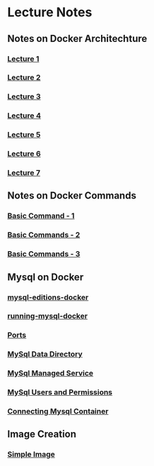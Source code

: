 # Lecture Notes

## Notes on Docker Architechture

### [Lecture 1](./notes/docker-arch/lecture1.md)

### [Lecture 2](./notes/docker-arch/lecture2.md)

### [Lecture 3](./notes/docker-arch/lecture3.md)

### [Lecture 4](./notes/docker-arch/lecture4.md)

### [Lecture 5](./notes/docker-arch/lecture5.md)

### [Lecture 6](./notes/docker-arch/lecture6.md)

### [Lecture 7](./notes/docker-arch/lecture7.md)

## Notes on Docker Commands

### [Basic Command - 1](./docker-commands/1.md)

### [Basic Commands - 2](./docker-commands/2.md)

### [Basic Commands - 3](notes/docker-commands/usefull-commands.md)

## Mysql on Docker

### [mysql-editions-docker](./notes/mysql-docker-local/mysql-editions-docker.md)

### [running-mysql-docker](./notes/mysql-docker-local/using-mysql-docker.md)

### [Ports](./notes/mysql-docker-local/ports.md)

### [MySql Data Directory](./notes/mysql-docker-local/mysql-data-directory.md)

### [MySql Managed Service](./notes/mysql-docker-local/managed-service.md)

### [MySql Users and Permissions](./notes/mysql-docker-local/user-and-permission.md)

### [Connecting Mysql Container](./notes/mysql-docker-local/making-connections.md)

## Image Creation

### [Simple Image](./notes/images/creating-images.md)
